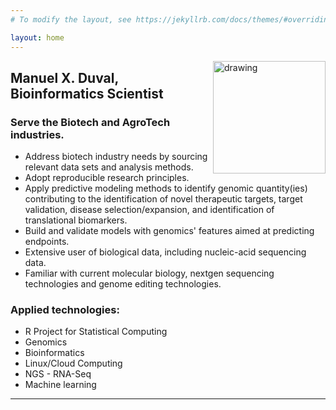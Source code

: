 ```yaml
---
# To modify the layout, see https://jekyllrb.com/docs/themes/#overriding-theme-defaults

layout: home
---
```

<img align="right" src="assets/MxDuval_headshot.jpg" alt="drawing" width="180"/>


## Manuel X. Duval, Bioinformatics Scientist     
### Serve the Biotech and AgroTech industries.  
  + Address biotech industry needs by sourcing relevant data sets and analysis methods.  
  + Adopt reproducible research principles.  
  + Apply predictive modeling methods to identify genomic quantity(ies) contributing to the identification of novel therapeutic targets, target validation, disease selection/expansion, and identification of translational biomarkers.  
  + Build and validate models with genomics' features aimed at predicting endpoints.  
  + Extensive user of biological data, including nucleic-acid sequencing data.  
  + Familiar with current molecular biology, nextgen sequencing technologies and genome editing technologies.  

### Applied technologies:  
  + R Project for Statistical Computing  
  + Genomics  
  + Bioinformatics  
  + Linux/Cloud Computing  
  + NGS - RNA-Seq  
  + Machine learning    
<hr />
<object data="../assets/MxDuval_Resume.pdf" width="1000" height="300" type='application/pdf'></object>
